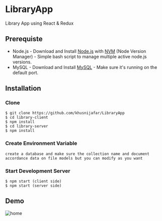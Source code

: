 # LibraryApp
Library App using React &amp; Redux

## Prerequiste
- Node.js - Download and Install [Node.js](https://nodejs.org/en/) with [NVM](https://github.com/creationix/nvm) (Node Version Manager) - Simple bash script to manage multiple active node.js versions.
- MySQL - Download and Install [MySQL](https://www.mysql.com/downloads/) - Make sure it's running on the default port.  

## Installation
### Clone
```
$ git clone https://github.com/khusnijafar/LibraryApp
$ cd library-client
$ npm install
$ cd library-server
$ npm install
```


### Create Environment Variable
```
create a database and make sure the collection name and document accordance data on file models but you can modify as you want
```

### Start Development Server
```
$ npm start (client side)
$ npm start (server side)
```


## Demo

![home](/library-client/public/images/library-home.png)
